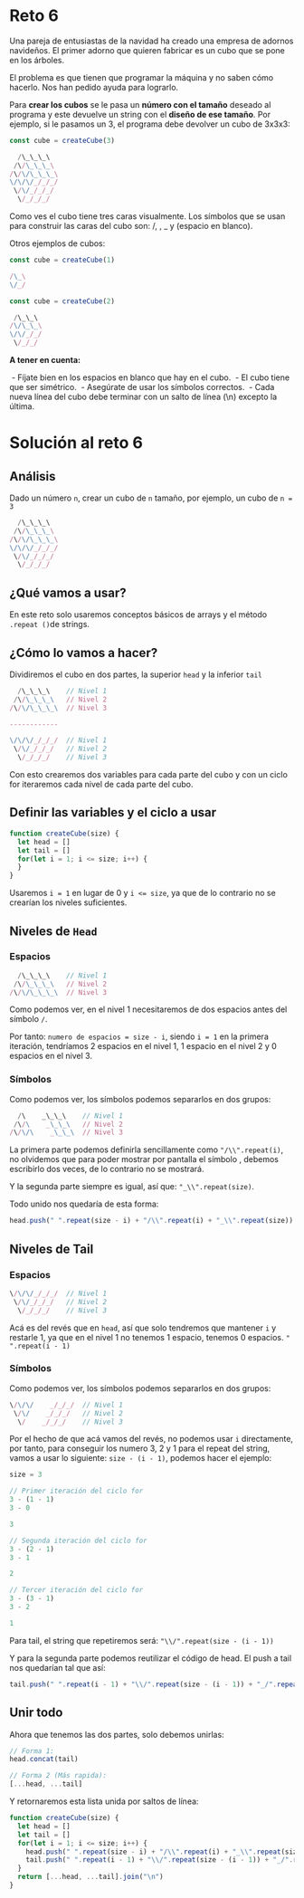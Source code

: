 # Reto 6

Una pareja de entusiastas de la navidad ha creado una empresa de adornos navideños. El primer adorno que quieren fabricar es un cubo que se pone en los árboles.

El problema es que tienen que programar la máquina y no saben cómo hacerlo. Nos han pedido ayuda para lograrlo.

Para **crear los cubos** se le pasa un **número con el tamaño** deseado al programa y este devuelve un string con el **diseño de ese tamaño**. Por ejemplo, si le pasamos un 3, el programa debe devolver un cubo de 3x3x3:

```js
const cube = createCube(3)
```

```js
  /\_\_\_\
 /\/\_\_\_\
/\/\/\_\_\_\
\/\/\/_/_/_/
 \/\/_/_/_/
  \/_/_/_/
```

Como ves el cubo tiene tres caras visualmente. Los símbolos que se usan para construir las caras del cubo son: /, \, _ y (espacio en blanco).

Otros ejemplos de cubos:

```js
const cube = createCube(1)
```

```js
/\_\
\/_/
```

```js
const cube = createCube(2)
```

```js
 /\_\_\
/\/\_\_\
\/\/_/_/
 \/_/_/
```

**A tener en cuenta:**

 - Fíjate bien en los espacios en blanco que hay en el cubo.
 - El cubo tiene que ser simétrico.
 - Asegúrate de usar los símbolos correctos.
 - Cada nueva línea del cubo debe terminar con un salto de línea (\n) excepto la última.

# Solución al reto 6

## Análisis

Dado un número `n`, crear un cubo de `n` tamaño, por ejemplo, un cubo de `n = 3`

```js
  /\_\_\_\
 /\/\_\_\_\
/\/\/\_\_\_\
\/\/\/_/_/_/
 \/\/_/_/_/
  \/_/_/_/
```

## ¿Qué vamos a usar? 

En este reto solo usaremos conceptos básicos de arrays y el método `.repeat ()`de strings.

## ¿Cómo lo vamos a hacer? 

Dividiremos el cubo en dos partes, la superior `head` y la inferior `tail`

```js
  /\_\_\_\    // Nivel 1
 /\/\_\_\_\   // Nivel 2
/\/\/\_\_\_\  // Nivel 3

------------

\/\/\/_/_/_/  // Nivel 1
 \/\/_/_/_/   // Nivel 2
  \/_/_/_/    // Nivel 3
```

Con esto crearemos dos variables para cada parte del cubo y con un ciclo for iteraremos cada nivel de cada parte del cubo.

## Definir las variables y el ciclo a usar

```js
function createCube(size) {
  let head = []
  let tail = []
  for(let i = 1; i <= size; i++) {
  }
}
```

Usaremos `i = 1` en lugar de 0 y `i <= size`, ya que de lo contrario no se crearían los niveles suficientes.

## Niveles de `Head`

### Espacios

```js
  /\_\_\_\    // Nivel 1
 /\/\_\_\_\   // Nivel 2
/\/\/\_\_\_\  // Nivel 3
```

Como podemos ver, en el nivel 1 necesitaremos de dos espacios antes del símbolo `/`.

Por tanto: `numero de espacios = size - i`, siendo `i = 1` en la primera iteración, tendríamos 2 espacios en el nivel 1, 1 espacio en el nivel 2 y 0 espacios en el nivel 3.

### Símbolos

Como podemos ver, los símbolos podemos separarlos en dos grupos:

```js
  /\    _\_\_\    // Nivel 1
 /\/\    _\_\_\   // Nivel 2
/\/\/\    _\_\_\  // Nivel 3
```

La primera parte podemos definirla sencillamente como `"/\\".repeat(i)`, no olvidemos que para poder mostrar por pantalla el símbolo \, debemos escribirlo dos veces, de lo contrario no se mostrará.

Y la segunda parte siempre es igual, así que: `"_\\".repeat(size)`.

Todo unido nos quedaría de esta forma:

```js
head.push(" ".repeat(size - i) + "/\\".repeat(i) + "_\\".repeat(size))
```

## Niveles de Tail

### Espacios

```js
\/\/\/_/_/_/  // Nivel 1
 \/\/_/_/_/   // Nivel 2
  \/_/_/_/    // Nivel 3
```

Acá es del revés que en `head`, así que solo tendremos que mantener `i` y restarle 1, ya que en el nivel 1 no tenemos 1 espacio, tenemos 0 espacios. `" ".repeat(i - 1)`

### Símbolos

Como podemos ver, los símbolos podemos separarlos en dos grupos:

```js
\/\/\/    _/_/_/  // Nivel 1
 \/\/    _/_/_/   // Nivel 2
  \/    _/_/_/    // Nivel 3
```

Por el hecho de que acá vamos del revés, no podemos usar `i` directamente, por tanto, para conseguir los numero 3, 2 y 1 para el repeat del string, vamos a usar lo siguiente: `size - (i - 1)`, podemos hacer el ejemplo:

```js
size = 3

// Primer iteración del ciclo for
3 - (1 - 1)
3 - 0

3

// Segunda iteración del ciclo for
3 - (2 - 1)
3 - 1

2

// Tercer iteración del ciclo for
3 - (3 - 1)
3 - 2

1

```

Para tail, el string que repetiremos será: `"\\/".repeat(size - (i - 1))`

Y para la segunda parte podemos reutilizar el código de head. El push a tail nos quedarían tal que así:

```js
tail.push(" ".repeat(i - 1) + "\\/".repeat(size - (i - 1)) + "_/".repeat(size))
```

## Unir todo

Ahora que tenemos las dos partes, solo debemos unirlas:

```js
// Forma 1:
head.concat(tail)

// Forma 2 (Más rapida):
[...head, ...tail]
```

Y retornaremos esta lista unida por saltos de línea:

```js
function createCube(size) {
  let head = []
  let tail = []
  for(let i = 1; i <= size; i++) {
    head.push(" ".repeat(size - i) + "/\\".repeat(i) + "_\\".repeat(size))
    tail.push(" ".repeat(i - 1) + "\\/".repeat(size - (i - 1)) + "_/".repeat(size))
  }
  return [...head, ...tail].join("\n")
}
```